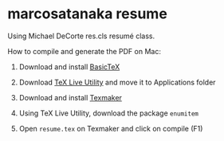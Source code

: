 # marcosatanaka resume

Using Michael DeCorte res.cls resumé class.

How to compile and generate the PDF on Mac:

1. Download and install [BasicTeX](http://www.tug.org/mactex/morepackages.html)

2. Download [TeX Live Utility](https://amaxwell.github.io/tlutility/) and move it to Applications folder

3. Download and install [Texmaker](http://www.xm1math.net/texmaker/)

4. Using TeX Live Utility, download the package `enumitem`

5. Open `resume.tex` on Texmaker and click on compile (F1)